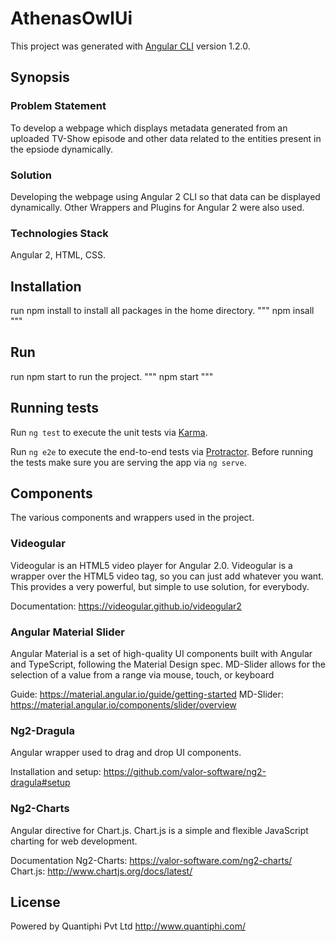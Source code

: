 # AthenasOwlUi

This project was generated with [Angular CLI](https://github.com/angular/angular-cli) version 1.2.0.

## Synopsis

### Problem Statement

To develop a webpage which displays metadata generated from an uploaded TV-Show episode and other data related to the entities present in the epsiode dynamically.

### Solution

Developing the webpage using Angular 2 CLI so that data can be displayed dynamically. Other Wrappers and Plugins for Angular 2 were also used.

### Technologies Stack

Angular 2, HTML, CSS. 

## Installation

run npm install to install all packages in the home directory.
"""
npm insall
"""

## Run

run npm start to run the project.
"""
npm start
"""

## Running tests

Run `ng test` to execute the unit tests via [Karma](https://karma-runner.github.io).

Run `ng e2e` to execute the end-to-end tests via [Protractor](http://www.protractortest.org/).
Before running the tests make sure you are serving the app via `ng serve`.

## Components
The various components and wrappers used in the project.

### Videogular 

Videogular is an HTML5 video player for Angular 2.0. Videogular is a wrapper over the HTML5 video tag, so you can just add whatever you want. This provides a very powerful, but simple to use solution, for everybody.

Documentation: https://videogular.github.io/videogular2

### Angular Material Slider

Angular Material is a set of high-quality UI components built with Angular and TypeScript, following the Material Design spec. MD-Slider allows for the selection of a value from a range via mouse, touch, or keyboard 

Guide: https://material.angular.io/guide/getting-started
MD-Slider: https://material.angular.io/components/slider/overview

### Ng2-Dragula

Angular wrapper used to drag and drop UI components.

Installation and setup: https://github.com/valor-software/ng2-dragula#setup

### Ng2-Charts

Angular directive for Chart.js. Chart.js is a simple and flexible JavaScript charting for web development.

Documentation
Ng2-Charts: https://valor-software.com/ng2-charts/
Chart.js: http://www.chartjs.org/docs/latest/

## License

Powered by Quantiphi Pvt Ltd http://www.quantiphi.com/
